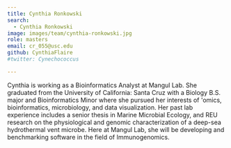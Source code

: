```yaml
---
title: Cynthia Ronkowski
search:
  - Cynthia Ronkowski
image: images/team/cynthia-ronkowski.jpg
role: masters
email: cr_055@usc.edu
github: CynthiaFlaire
#twitter: Cynechococcus

---
```


Cynthia is working as a Bioinformatics Analyst at Mangul Lab. She graduated from the University of California: Santa Cruz with a Biology B.S. major and Bioinformatics Minor where she pursued her interests of 'omics, bioinformatics, microbiology, and data visualization. Her past lab experience includes a senior thesis in Marine Microbial Ecology, and REU research on the physiological and genomic characterization of a deep-sea hydrothermal vent microbe. Here at Mangul Lab, she will be developing and benchmarking software in the field of Immunogenomics.


